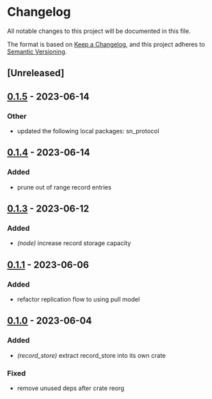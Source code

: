 # Changelog
All notable changes to this project will be documented in this file.

The format is based on [Keep a Changelog](https://keepachangelog.com/en/1.0.0/),
and this project adheres to [Semantic Versioning](https://semver.org/spec/v2.0.0.html).

## [Unreleased]

## [0.1.5](https://github.com/maidsafe/safe_network/compare/sn_record_store-v0.1.4...sn_record_store-v0.1.5) - 2023-06-14

### Other
- updated the following local packages: sn_protocol

## [0.1.4](https://github.com/maidsafe/safe_network/compare/sn_record_store-v0.1.3...sn_record_store-v0.1.4) - 2023-06-14

### Added
- prune out of range record entries

## [0.1.3](https://github.com/maidsafe/safe_network/compare/sn_record_store-v0.1.2...sn_record_store-v0.1.3) - 2023-06-12

### Added
- *(node)* increase record storage capacity

## [0.1.1](https://github.com/jacderida/safe_network/compare/sn_record_store-v0.1.0...sn_record_store-v0.1.1) - 2023-06-06

### Added
- refactor replication flow to using pull model

## [0.1.0](https://github.com/jacderida/safe_network/releases/tag/sn_record_store-v0.1.0) - 2023-06-04

### Added
- *(record_store)* extract record_store into its own crate

### Fixed
- remove unused deps after crate reorg
